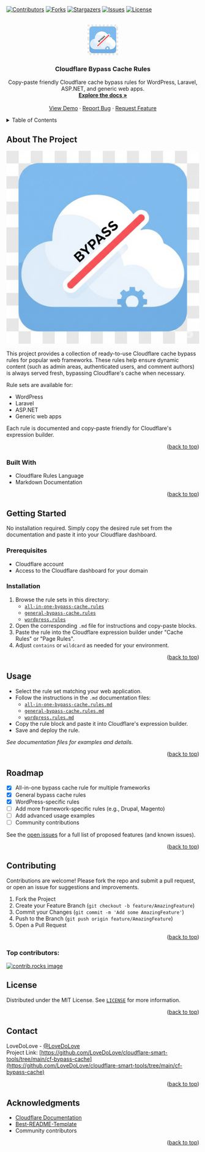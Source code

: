 <!-- Improved compatibility of back to top link: See: https://github.com/othneildrew/Best-README-Template/pull/73 -->
<a id="readme-top"></a>

[![Contributors][contributors-shield]][contributors-url]
[![Forks][forks-shield]][forks-url]
[![Stargazers][stars-shield]][stars-url]
[![Issues][issues-shield]][issues-url]
[![License][license-shield]][license-url]

<br />
<div align="center">
  <a href="https://github.com/LoveDoLove/cloudflare-smart-tools">
    <img src="images/logo.png" alt="Logo" width="80" height="80">
  </a>

<h3 align="center">Cloudflare Bypass Cache Rules</h3>

  <p align="center">
    Copy-paste friendly Cloudflare cache bypass rules for WordPress, Laravel, ASP.NET, and generic web apps.
    <br />
    <a href="https://github.com/LoveDoLove/cloudflare-smart-tools/tree/main/cf-bypass-cache"><strong>Explore the docs »</strong></a>
    <br />
    <br />
    <a href="https://github.com/LoveDoLove/cloudflare-smart-tools/tree/main/cf-bypass-cache">View Demo</a>
    &middot;
    <a href="https://github.com/LoveDoLove/cloudflare-smart-tools/issues/new?labels=bug&template=bug-report---.md">Report Bug</a>
    &middot;
    <a href="https://github.com/LoveDoLove/cloudflare-smart-tools/issues/new?labels=enhancement&template=feature-request---.md">Request Feature</a>
  </p>
</div>

<!-- TABLE OF CONTENTS -->
<details>
  <summary>Table of Contents</summary>
  <ol>
    <li>
      <a href="#about-the-project">About The Project</a>
      <ul>
        <li><a href="#built-with">Built With</a></li>
      </ul>
    </li>
    <li>
      <a href="#getting-started">Getting Started</a>
      <ul>
        <li><a href="#prerequisites">Prerequisites</a></li>
        <li><a href="#installation">Installation</a></li>
      </ul>
    </li>
    <li><a href="#usage">Usage</a></li>
    <li><a href="#roadmap">Roadmap</a></li>
    <li><a href="#contributing">Contributing</a></li>
    <li><a href="#license">License</a></li>
    <li><a href="#contact">Contact</a></li>
    <li><a href="#acknowledgments">Acknowledgments</a></li>
  </ol>
</details>

## About The Project

[![Product Name Screen Shot][product-screenshot]](https://github.com/LoveDoLove/cloudflare-smart-tools/tree/main/cf-bypass-cache)

This project provides a collection of ready-to-use Cloudflare cache bypass rules for popular web frameworks. These rules help ensure dynamic content (such as admin areas, authenticated users, and comment authors) is always served fresh, bypassing Cloudflare's cache when necessary.

Rule sets are available for:
- WordPress
- Laravel
- ASP.NET
- Generic web apps

Each rule is documented and copy-paste friendly for Cloudflare's expression builder.

<p align="right">(<a href="#readme-top">back to top</a>)</p>

### Built With

* Cloudflare Rules Language
* Markdown Documentation

<p align="right">(<a href="#readme-top">back to top</a>)</p>

## Getting Started

No installation required. Simply copy the desired rule set from the documentation and paste it into your Cloudflare dashboard.

### Prerequisites

- Cloudflare account
- Access to the Cloudflare dashboard for your domain

### Installation

1. Browse the rule sets in this directory:
   - [`all-in-one-bypass-cache.rules`](cf-bypass-cache/all-in-one-bypass-cache.rules:1)
   - [`general-bypass-cache.rules`](cf-bypass-cache/general-bypass-cache.rules:1)
   - [`wordpress.rules`](cf-bypass-cache/wordpress.rules:1)
2. Open the corresponding `.md` file for instructions and copy-paste blocks.
3. Paste the rule into the Cloudflare expression builder under "Cache Rules" or "Page Rules".
4. Adjust `contains` or `wildcard` as needed for your environment.

<p align="right">(<a href="#readme-top">back to top</a>)</p>

## Usage

- Select the rule set matching your web application.
- Follow the instructions in the `.md` documentation files:
  - [`all-in-one-bypass-cache.rules.md`](cf-bypass-cache/all-in-one-bypass-cache.rules.md:1)
  - [`general-bypass-cache.rules.md`](cf-bypass-cache/general-bypass-cache.rules.md:1)
  - [`wordpress.rules.md`](cf-bypass-cache/wordpress.rules.md:1)
- Copy the rule block and paste it into Cloudflare's expression builder.
- Save and deploy the rule.

_See documentation files for examples and details._

<p align="right">(<a href="#readme-top">back to top</a>)</p>

## Roadmap

- [x] All-in-one bypass cache rule for multiple frameworks
- [x] General bypass cache rules
- [x] WordPress-specific rules
- [ ] Add more framework-specific rules (e.g., Drupal, Magento)
- [ ] Add advanced usage examples
- [ ] Community contributions

See the [open issues](https://github.com/LoveDoLove/cloudflare-smart-tools/issues) for a full list of proposed features (and known issues).

<p align="right">(<a href="#readme-top">back to top</a>)</p>

## Contributing

Contributions are welcome! Please fork the repo and submit a pull request, or open an issue for suggestions and improvements.

1. Fork the Project
2. Create your Feature Branch (`git checkout -b feature/AmazingFeature`)
3. Commit your Changes (`git commit -m 'Add some AmazingFeature'`)
4. Push to the Branch (`git push origin feature/AmazingFeature`)
5. Open a Pull Request

<p align="right">(<a href="#readme-top">back to top</a>)</p>

### Top contributors:

<a href="https://github.com/LoveDoLove/cloudflare-smart-tools/graphs/contributors">
  <img src="https://contrib.rocks/image?repo=LoveDoLove/cloudflare-smart-tools" alt="contrib.rocks image" />
</a>

## License

Distributed under the MIT License. See [`LICENSE`](../../LICENSE) for more information.

<p align="right">(<a href="#readme-top">back to top</a>)</p>

## Contact

LoveDoLove - [@LoveDoLove](https://twitter.com/LoveDoLove)  
Project Link: [https://github.com/LoveDoLove/cloudflare-smart-tools/tree/main/cf-bypass-cache](https://github.com/LoveDoLove/cloudflare-smart-tools/tree/main/cf-bypass-cache)

<p align="right">(<a href="#readme-top">back to top</a>)</p>

## Acknowledgments

* [Cloudflare Documentation](https://developers.cloudflare.com/)
* [Best-README-Template](https://github.com/othneildrew/Best-README-Template)
* Community contributors

<p align="right">(<a href="#readme-top">back to top</a>)</p>

<!-- MARKDOWN LINKS & IMAGES -->
[contributors-shield]: https://img.shields.io/github/contributors/LoveDoLove/cloudflare-smart-tools.svg?style=for-the-badge
[contributors-url]: https://github.com/LoveDoLove/cloudflare-smart-tools/graphs/contributors
[forks-shield]: https://img.shields.io/github/forks/LoveDoLove/cloudflare-smart-tools.svg?style=for-the-badge
[forks-url]: https://github.com/LoveDoLove/cloudflare-smart-tools/network/members
[stars-shield]: https://img.shields.io/github/stars/LoveDoLove/cloudflare-smart-tools.svg?style=for-the-badge
[stars-url]: https://github.com/LoveDoLove/cloudflare-smart-tools/stargazers
[issues-shield]: https://img.shields.io/github/issues/LoveDoLove/cloudflare-smart-tools.svg?style=for-the-badge
[issues-url]: https://github.com/LoveDoLove/cloudflare-smart-tools/issues
[license-shield]: https://img.shields.io/github/license/LoveDoLove/cloudflare-smart-tools.svg?style=for-the-badge
[license-url]: https://github.com/LoveDoLove/cloudflare-smart-tools/blob/main/LICENSE
[linkedin-shield]: https://img.shields.io/badge/-LinkedIn-black.svg?style=for-the-badge&logo=linkedin&colorB=555
[linkedin-url]: https://linkedin.com/in/
[product-screenshot]: images/logo.png